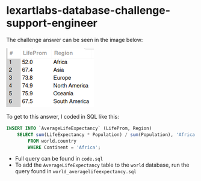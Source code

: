 # lexartlabs-database-challenge-support-engineer
The challenge answer can be seen in the image below:

![result](/images/result.png)

To get to this answer, I coded in SQL like this:

```SQL
INSERT INTO `AverageLifeExpectancy` (LifeProm, Region)
	SELECT sum(LifeExpectancy * Population) / sum(Population), 'Africa'
		FROM world.country
		WHERE Continent = 'Africa';
```

- Full query can be found in `code.sql`
- To add the `AverageLifeExpectancy` table to the `world` database, run the query found in `world_averagelifeexpectancy.sql`